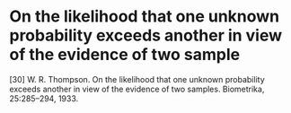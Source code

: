 # On the likelihood that one unknown probability exceeds another in view of the evidence of two sample

\[30\] W. R. Thompson. On the likelihood that one unknown probability exceeds another in view of the evidence of two samples. Biometrika, 25:285–294, 1933.

